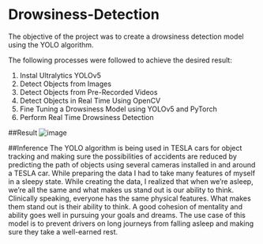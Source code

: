 # Drowsiness-Detection


The objective of the project was to create a drowsiness detection model using the YOLO algorithm.

The following processes were followed to achieve the desired result:
1. Instal Ultralytics YOLOv5 
2. Detect Objects from Images 
3. Detect Objects from Pre-Recorded Videos 
4. Detect Objects in Real Time Using OpenCV 
5. Fine Tuning a Drowsiness Model using YOLOv5 and PyTorch 
6. Perform Real Time Drowsiness Detection 

##Result
![image](https://user-images.githubusercontent.com/35176680/210173863-7fa5bf24-f15f-4226-913a-8753e568d26b.png)

 
##Inference
The YOLO algorithm is being used in TESLA cars for object tracking and making sure the possibilities of accidents are reduced by predicting the path of objects using several cameras installed in and around a TESLA car. 
While preparing the data I had to take many features of myself in a sleepy state. While creating the data, I realized that when we’re asleep, we’re all the same and what makes us stand out is our ability to think. 
Clinically speaking, everyone has the same physical features. What makes them stand out is their ability to think. A good cohesion of mentality and ability goes well in pursuing your goals and dreams.
The use case of this model is to prevent drivers on long journeys from falling asleep and making sure they take a well-earned rest.
